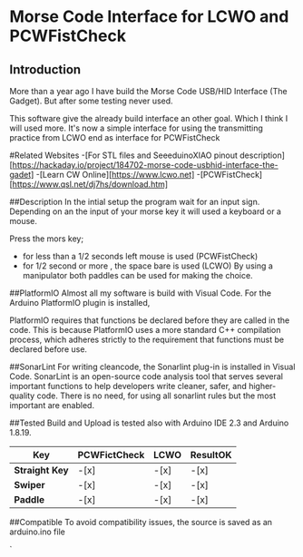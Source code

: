 Morse Code Interface for LCWO and PCWFistCheck
==============================================

## Introduction
More than a year ago I have build the Morse Code USB/HID Interface (The Gadget). But after some testing never used.

This software give the already build interface an other goal. Which I think I will used more.
 It's now a simple interface for using the transmitting practice from LCWO end as interface for PCWFistCheck
  
#Related Websites
-[For STL files and SeeeduinoXIAO pinout description][https://hackaday.io/project/184702-morse-code-usbhid-interface-the-gadet]
-[Learn CW Online][https://www.lcwo.net]
-[PCWFistCheck][https://www.qsl.net/dj7hs/download.htm]

##Description
In the intial setup the program wait for an input sign. Depending on an the input of your morse key it will used a keyboard or a mouse.
  
Press the mors key;
  - for less than a 1/2 seconds left mouse is used (PCWFistCheck)
  - for 1/2 second or more , the space bare is used (LCWO)
  By using a manipulator both paddles can be used for making the choice.
  
##PlatformIO
Almost all my software is build with Visual Code. For the Arduino PlatformIO plugin is installed,
  
PlatformIO requires that functions be declared before they are called in the code. This is because PlatformIO uses a more standard C++ compilation process,
which adheres strictly to the requirement that functions must be declared before use.

##SonarLint
For writing cleancode, the Sonarlint plug-in is installed in Visual Code. 
SonarLint is an open-source code analysis tool that serves several important functions to help developers write cleaner, safer, and higher-quality code. 
There is no need, for using all sonarlint rules but the most important are enabled.
  
##Tested
Build and Upload is tested also with Arduino IDE 2.3 and Arduino 1.8.19. 

| **Key**          | **PCWFictCheck** | **LCWO** | **ResultOK** |
|------------------|------------------|----------|--------------|
| **Straight Key** | -[x]             | -[x]     | -[x]         |
| **Swiper**       | -[x]             | -[x]     | -[x]         |
| **Paddle**       | -[x]             | -[x]     | -[x]         |
 
##Compatible
To avoid compatibility issues, the source is saved as an arduino.ino file
  

  ` 

